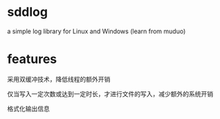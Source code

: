# sddlog

a simple log library for Linux and Windows
(learn from muduo)

# features

  采用双缓冲技术，降低线程的额外开销
  
  仅当写入一定次数或达到一定时长，才进行文件的写入，减少额外的系统开销
  
  格式化输出信息
